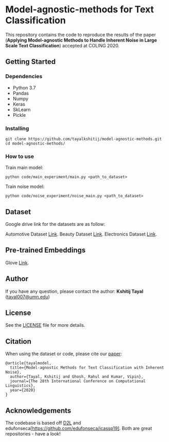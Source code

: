 # Model-agnostic-methods for Text Classification

This repository contains the code to reproduce the results of the paper (**Applying Model-agnostic Methods to Handle Inherent Noise in Large Scale Text Classification**) accepted at COLING 2020. 


## Getting Started

### Dependencies

* Python 3.7
* Pandas
* Numpy
* Keras
* SkLearn
* Pickle

### Installing

```
git clone https://github.com/tayalkshitij/model-agnostic-methods.git
cd model-agnostic-methods/
```

### How to use

Train main model:
```
python code/main_experiment/main.py <path_to_dataset>
```

Train noise model:
```
python code/noise_experiment/noise_main.py <path_to_dataset>
```

## Dataset

Google drive link for the datasets are as follow:

Automotive Dataset [Link](https://drive.google.com/open?id=1w2YuR1knf3LJPfq6wVxo3frHlbqP6BqA).
Beauty Dataset [Link](https://drive.google.com/open?id=1rNNSdGvMcivdXI72SGvrd_Td1Ah2_Vo7).
Electronics Dataset [Link](https://drive.google.com/open?id=1qDX8gBWrG0pdqqkJS8HUtI6K3kKtKfuR).

## Pre-trained Embeddings

Glove [Link](https://nlp.stanford.edu/projects/glove/).

## Author

If you have any question, please contact the author:
**Kshitij Tayal** ([tayal007@umn.edu](mailto:tayal007@umn.edu))

## License
See the [LICENSE](LICENSE) file for more details.

## Citation

When using the dataset or code, please cite our [paper](www.kshitijtayal.com/paper/coling2020/model-agnostic-methods): 
```
@article{tayalmodel,
  title={Model-agnostic Methods for Text Classification with Inherent Noise},
  author={Tayal, Kshitij and Ghosh, Rahul and Kumar, Vipin},
  journal={The 28th International Conference on Computational Linguistics},
  year={2020}
}
```

## Acknowledgements
The codebase is based off [D2L](https://github.com/xingjunm/dimensionality-driven-learning) and edufonseca[https://github.com/edufonseca/icassp19]. Both are great repositories - have a look!
